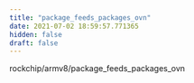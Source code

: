 ```yaml
---
title: "package_feeds_packages_ovn"
date: 2021-07-02 18:59:57.771365
hidden: false
draft: false
---
```


rockchip/armv8/package_feeds_packages_ovn

